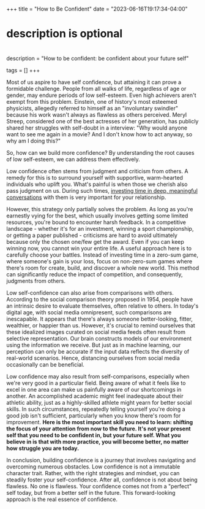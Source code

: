 +++
title = "How to Be Confident"
date = "2023-06-16T19:17:34-04:00"

#
# description is optional
#
description = "How to be confident: be confident about your future self" 

tags = []
+++


Most of us aspire to have self confidence, but attaining it can prove a formidable challenge. People from all walks of life, regardless of age or gender, may endure periods of low self-esteem. Even high achievers aren't exempt from this problem. Einstein, one of history's most esteemed physicists, allegedly referred to himself as an "involuntary swindler" because his work wasn't always as flawless as others perceived. Meryl Streep, considered one of the best actresses of her generation, has publicly shared her struggles with self-doubt in a interview: "Why would anyone want to see me again in a movie? And I don't know how to act anyway, so why am I doing this?"

So, how can we build more confidence? By understanding the root causes of low self-esteem, we can address them effectively.

Low confidence often stems from judgment and criticism from others. A remedy for this is to surround yourself with supportive, warm-hearted individuals who uplift you. What's painful is when those we cherish also pass judgment on us. During such times, [investing time in deep, meaningful conversations](https://xinyuwu.xyz/blog/20230405-spend-quality-time-together/) with them is very important for your relationship.

However, this strategy only partially solves the problem. As long as you're earnestly vying for the best, which usually involves getting some limited resources, you're bound to encounter harsh feedback. In a competitive landscape - whether it's for an investment, winning a sport championship, or getting a paper published - criticisms are hard to avoid ultimately because only the chosen one/few get the award. Even if you can keep winning now, you cannot win your entire life. A useful approach here is to carefully choose your battles. Instead of investing time in a zero-sum game, where someone's gain is your loss, focus on non-zero-sum games where there's room for create, build, and discover a whole new world. This method can significantly reduce the impact of competition, and consequently, judgments from others.

Low self-confidence can also arise from comparisons with others. According to the social comparison theory proposed in 1954, people have an intrinsic desire to evaluate themselves, often relative to others. In today's digital age, with social media omnipresent, such comparisons are inescapable. It appears that there's always someone better-looking, fitter, wealthier, or happier than us. However, it's crucial to remind ourselves that these idealized images curated on social media feeds often result from selective representation. Our brain constructs models of our environment using the information we receive. But just as in machine learning, our perception can only be accurate if the input data reflects the diversity of real-world scenarios. Hence, distancing ourselves from social media occasionally can be beneficial.

Low confidence may also result from self-comparisons, especially when we're very good in a particular field. Being aware of what it feels like to excel in one area can make us painfully aware of our shortcomings in another. An accomplished academic might feel inadequate about their athletic ability, just as a highly-skilled athlete might yearn for better social skills. In such circumstances, repeatedly telling yourself you're doing a good job isn't sufficient, particularly when you know there's room for improvement. **Here is the most important skill you need to learn: shifting the focus of your attention from now to the future. It's not your present self that you need to be confident in, but your future self. What you believe in is that with more practice, you will become better, no matter how struggle you are today.**

In conclusion, building confidence is a journey that involves navigating and overcoming numerous obstacles. Low confidence is not a immutable character trait. Rather, with the right strategies and mindset, you can steadily foster your self-confidence. After all, confidence is not about being flawless. No one is flawless. Your confidence comes not from a "perfect" self today, but from a better self in the future. This forward-looking approach is the real essence of confidence.
